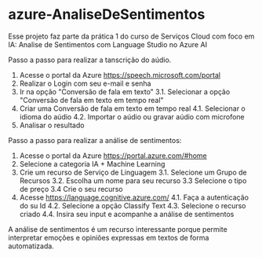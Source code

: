 # azure-AnaliseDeSentimentos
Esse projeto faz parte da prática 1 do curso de Serviços Cloud com foco em IA: Analise de Sentimentos com Language Studio no Azure AI

Passo a passo para realizar a tanscrição do aúdio.
1. Acesse o portal da Azure https://speech.microsoft.com/portal
2. Realizar o Login com seu e-mail e senha
3. Ir na opção "Conversão de fala em texto"
     3.1. Selecionar a opção "Conversão de fala em texto em tempo real"
4. Criar uma Conversão de fala em texto em tempo real
  4.1. Selecionar o idioma do aúdio
  4.2. Importar o aúdio ou gravar aúdio com microfone
5. Analisar o resultado

Passo a passo para realizar a análise de sentimentos:
1. Acesse o portal da Azure https://portal.azure.com/#home
2. Selecione a categoria IA + Machine Learning
3. Crie um recurso de Serviço de Linguagem
     3.1. Selecione um Grupo de Recursos
     3.2. Escolha um nome para seu recurso
     3.3 Selecione o tipo de preço
     3.4 Crie o seu recurso
7. Acesse https://language.cognitive.azure.com/
   4.1. Faça a autenticação do su Id
   4.2. Selecione a opção Classify Text
   4.3. Selecione o recurso criado
   4.4. Insira seu input e acompanhe a análise de sentimentos

  
A análise de sentimentos é um recurso interessante porque permite interpretar emoções e opiniões expressas em textos de forma automatizada.


